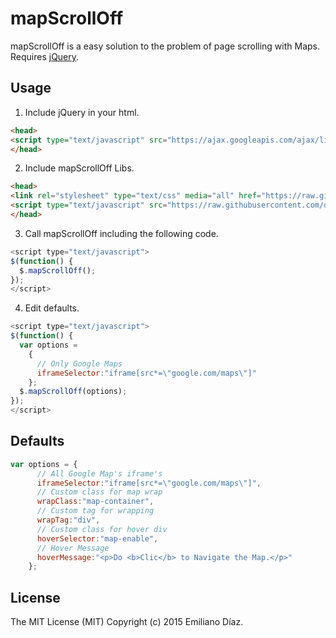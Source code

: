 # mapScrollOff
mapScrollOff is a easy solution to the problem of page scrolling with Maps. Requires [jQuery](jquery.com).
## Usage
1. Include jQuery in your html.
``` html
<head>
<script type="text/javascript" src="https://ajax.googleapis.com/ajax/libs/jquery/2.1.3/jquery.min.js?ver=2.1.3"></script>
</head>
```
2. Include mapScrollOff Libs.
``` html
<head>
<link rel="stylesheet" type="text/css" media="all" href="https://raw.githubusercontent.com/diazemiliano/mapScrollOff/master/style.css">
<script type="text/javascript" src="https://raw.githubusercontent.com/diazemiliano/mapScrollOff/master/mapScrollOff.js"></script>
</head>
```
3. Call mapScrollOff including the following code.
``` javascript
<script type="text/javascript">
$(function() {
  $.mapScrollOff();
});
</script>
```
4. Edit defaults.
``` javascript
<script type="text/javascript">
$(function() {
  var options =
    {
      // Only Google Maps
      iframeSelector:"iframe[src*=\"google.com/maps\"]"
    };
  $.mapScrollOff(options);
});
</script>
```
## Defaults
```javascript
var options = {
      // All Google Map's iframe's
      iframeSelector:"iframe[src*=\"google.com/maps\"]",
      // Custom class for map wrap
      wrapClass:"map-container",
      // Custom tag for wrapping
      wrapTag:"div",
      // Custom class for hover div
      hoverSelector:"map-enable",
      // Hover Message
      hoverMessage:"<p>Do <b>Clic</b> to Navigate the Map.</p>"
    };
```
## License
The MIT License (MIT) Copyright (c) 2015 Emiliano Díaz.
